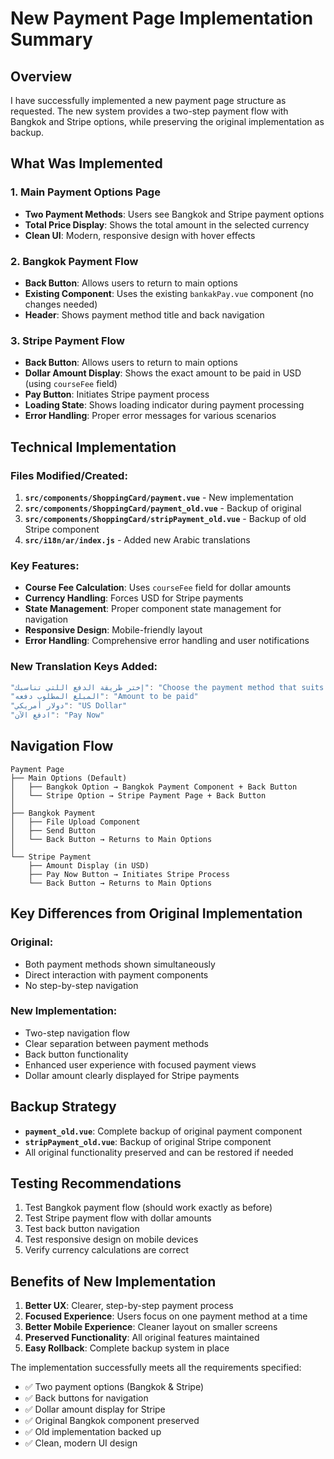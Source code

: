 # New Payment Page Implementation Summary

## Overview

I have successfully implemented a new payment page structure as requested. The new system provides a two-step payment flow with Bangkok and Stripe options, while preserving the original implementation as backup.

## What Was Implemented

### 1. **Main Payment Options Page**

- **Two Payment Methods**: Users see Bangkok and Stripe payment options
- **Total Price Display**: Shows the total amount in the selected currency
- **Clean UI**: Modern, responsive design with hover effects

### 2. **Bangkok Payment Flow**

- **Back Button**: Allows users to return to main options
- **Existing Component**: Uses the existing `bankakPay.vue` component (no changes needed)
- **Header**: Shows payment method title and back navigation

### 3. **Stripe Payment Flow**

- **Back Button**: Allows users to return to main options
- **Dollar Amount Display**: Shows the exact amount to be paid in USD (using `courseFee` field)
- **Pay Button**: Initiates Stripe payment process
- **Loading State**: Shows loading indicator during payment processing
- **Error Handling**: Proper error messages for various scenarios

## Technical Implementation

### Files Modified/Created:

1. **`src/components/ShoppingCard/payment.vue`** - New implementation
2. **`src/components/ShoppingCard/payment_old.vue`** - Backup of original
3. **`src/components/ShoppingCard/stripPayment_old.vue`** - Backup of old Stripe component
4. **`src/i18n/ar/index.js`** - Added new Arabic translations

### Key Features:

- **Course Fee Calculation**: Uses `courseFee` field for dollar amounts
- **Currency Handling**: Forces USD for Stripe payments
- **State Management**: Proper component state management for navigation
- **Responsive Design**: Mobile-friendly layout
- **Error Handling**: Comprehensive error handling and user notifications

### New Translation Keys Added:

```javascript
"إختر طريقة الدفع اللتي تناسبك": "Choose the payment method that suits you"
"المبلغ المطلوب دفعه": "Amount to be paid"
"دولار أمريكي": "US Dollar"
"ادفع الآن": "Pay Now"
```

## Navigation Flow

```
Payment Page
├── Main Options (Default)
│   ├── Bangkok Option → Bangkok Payment Component + Back Button
│   └── Stripe Option → Stripe Payment Page + Back Button
│
├── Bangkok Payment
│   ├── File Upload Component
│   ├── Send Button
│   └── Back Button → Returns to Main Options
│
└── Stripe Payment
    ├── Amount Display (in USD)
    ├── Pay Now Button → Initiates Stripe Process
    └── Back Button → Returns to Main Options
```

## Key Differences from Original Implementation

### Original:

- Both payment methods shown simultaneously
- Direct interaction with payment components
- No step-by-step navigation

### New Implementation:

- Two-step navigation flow
- Clear separation between payment methods
- Back button functionality
- Enhanced user experience with focused payment views
- Dollar amount clearly displayed for Stripe payments

## Backup Strategy

- **`payment_old.vue`**: Complete backup of original payment component
- **`stripPayment_old.vue`**: Backup of original Stripe component
- All original functionality preserved and can be restored if needed

## Testing Recommendations

1. Test Bangkok payment flow (should work exactly as before)
2. Test Stripe payment flow with dollar amounts
3. Test back button navigation
4. Test responsive design on mobile devices
5. Verify currency calculations are correct

## Benefits of New Implementation

1. **Better UX**: Clearer, step-by-step payment process
2. **Focused Experience**: Users focus on one payment method at a time
3. **Better Mobile Experience**: Cleaner layout on smaller screens
4. **Preserved Functionality**: All original features maintained
5. **Easy Rollback**: Complete backup system in place

The implementation successfully meets all the requirements specified:

- ✅ Two payment options (Bangkok & Stripe)
- ✅ Back buttons for navigation
- ✅ Dollar amount display for Stripe
- ✅ Original Bangkok component preserved
- ✅ Old implementation backed up
- ✅ Clean, modern UI design
